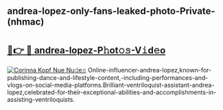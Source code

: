 ## andrea-lopez-only-fans​-leaked-photo​-Private-(nhmac)


# <h2><a href="https://mediaupload.pro?title=andrea-lopez&ref=git">🔗👉 🔴 andrea-lopez-P𝚑ot𝚘𝚜-V𝚒d𝚎o</a></h2>

[![Corinna Kopf Nue Nu𝚍e𝚜](https://i.imgur.com/0qMVB7G.gif)](https://mediaupload.pro?title=andrea-lopez&ref=git)
Online-influencer-andrea-lopez,known-for-publishing-dance-and-lifestyle-content,-including-performances-and-vlogs-on-social-media-platforms.Brilliant-ventriloquist-assistant-andrea-lopez,celebrated-for-their-exceptional-abilities-and-accomplishments-in-assisting-ventriloquists.  